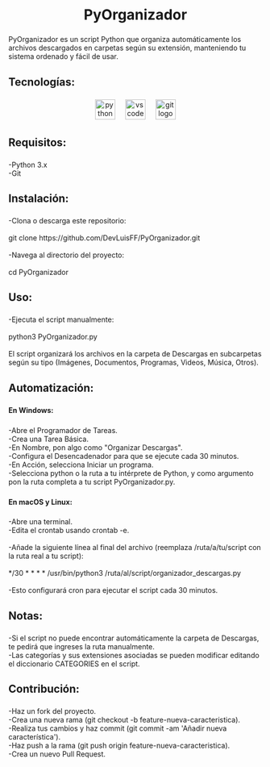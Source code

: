 <h1 align="center">PyOrganizador</h1>

###

<p align="left">PyOrganizador es un script Python que organiza automáticamente los archivos descargados en carpetas según su extensión, manteniendo tu sistema ordenado y fácil de usar.</p>

###

<h2 align="left">Tecnologías:</h2>

###

<div align="center">
  <img src="https://cdn.simpleicons.org/python/3776AB" height="40" alt="python logo"  />
  <img width="12" />
  <img src="https://cdn.simpleicons.org/visualstudiocode/007ACC" height="40" alt="vscode logo"  />
  <img width="12" />
  <img src="https://cdn.simpleicons.org/git/F05032" height="40" alt="git logo"  />
</div>

###

<h2 align="left">Requisitos:</h2>

###

<p align="left">-Python 3.x<br>-Git</p>

###

<h2 align="left">Instalación:</h2>

###

<p align="left">-Clona o descarga este repositorio:<br><br>git clone https://github.com/DevLuisFF/PyOrganizador.git<br><br>-Navega al directorio del proyecto:<br><br>cd PyOrganizador</p>

###

<h2 align="left">Uso:</h2>

###

<p align="left">-Ejecuta el script manualmente:<br><br>python3 PyOrganizador.py<br><br>El script organizará los archivos en la carpeta de Descargas en subcarpetas según su tipo (Imágenes, Documentos, Programas, Videos, Música, Otros).</p>

###

<h2 align="left">Automatización:</h2>

###

<h4 align="left">En Windows:</h4>

###

<p align="left">-Abre el Programador de Tareas.<br>-Crea una Tarea Básica.<br>-En Nombre, pon algo como "Organizar Descargas".<br>-Configura el Desencadenador para que se ejecute cada 30 minutos.<br>-En Acción, selecciona Iniciar un programa.<br>-Selecciona python o la ruta a tu intérprete de Python, y como argumento pon la ruta completa a tu script PyOrganizador.py.</p>

###

<h4 align="left">En macOS y Linux:</h4>

###

<p align="left">-Abre una terminal.<br>-Edita el crontab usando crontab -e.<br><br>-Añade la siguiente línea al final del archivo (reemplaza /ruta/a/tu/script con la ruta real a tu script):<br><br>*/30 * * * * /usr/bin/python3 /ruta/al/script/organizador_descargas.py<br><br>-Esto configurará cron para ejecutar el script cada 30 minutos.</p>

###

<h2 align="left">Notas:</h2>

###

<p align="left">-Si el script no puede encontrar automáticamente la carpeta de Descargas, te pedirá que ingreses la ruta manualmente.<br>-Las categorías y sus extensiones asociadas se pueden modificar editando el diccionario CATEGORIES en el script.</p>

###

<h2 align="left">Contribución:</h2>

###

<p align="left">-Haz un fork del proyecto.<br>-Crea una nueva rama (git checkout -b feature-nueva-caracteristica).<br>-Realiza tus cambios y haz commit (git commit -am 'Añadir nueva característica').<br>-Haz push a la rama (git push origin feature-nueva-caracteristica).<br>-Crea un nuevo Pull Request.</p>

###


